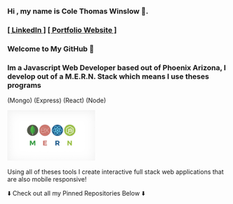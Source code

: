 ###  Hi , my name is Cole Thomas Winslow 🚀.  

### <a href="https://www.linkedin.com/in/cole-winslow-8a2a0b206/">[ LinkedIn ]</a>  <a target="blank" href="https://portfoliowinslow.herokuapp.com/">[ Portfolio Website ]</a>

    
### Welcome to My GitHub 👾

<!-- [![ColeThomasWinslow github streak](https://github-readme-streak-stats.herokuapp.com/?user=ColeThomasWinslow&theme=blue-green)](https://github.com/ColeThomasWinslow/github-readme-streak-stats) -->

<h3>Im a Javascript Web Developer based out of Phoenix Arizona, I develop out of a M.E.R.N. Stack which means I use theses programs</h3>

(Mongo) (Express) (React) (Node)

<img src="Mern.jpeg" alt="M.E.R.N" width="200"/>





<p>Using all of theses tools I create interactive full stack web applications that are also mobile responsive!</p>

<p> ⬇️  Check out all my Pinned Repositories Below ⬇️</p>
